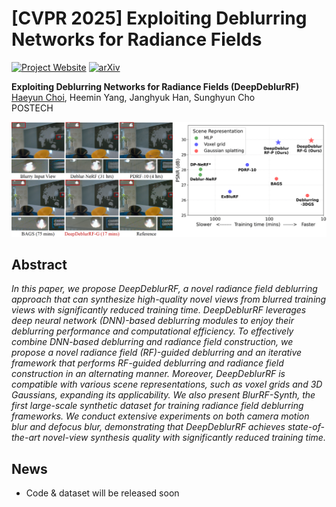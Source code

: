 # [CVPR 2025] Exploiting Deblurring Networks for Radiance Fields 

[![Project Website](https://img.shields.io/badge/Project-Website-blue)](https://haeyun-choi.github.io/DDRF_site/)
[![arXiv](https://img.shields.io/badge/arXiv--b31b1b.svg)](https://arxiv.org/abs/2502.14454)

**Exploiting Deblurring Networks for Radiance Fields (DeepDeblurRF)**<br>
[Haeyun Choi](https://haeyun-choi.github.io/), Heemin Yang, Janghyuk Han, Sunghyun Cho<br>
POSTECH

![Teaser image](./assets/teaser.png)

## Abstract
*In this paper, we propose DeepDeblurRF, a novel radiance field deblurring approach that can synthesize high-quality novel views from blurred training views with significantly reduced training time. DeepDeblurRF leverages deep neural network (DNN)-based deblurring modules to enjoy their deblurring performance and computational efficiency. To effectively combine DNN-based deblurring and radiance field construction, we propose a novel radiance field (RF)-guided deblurring and an iterative framework that performs RF-guided deblurring and radiance field construction in an alternating manner. Moreover, DeepDeblurRF is compatible with various scene representations, such as voxel grids and 3D Gaussians, expanding its applicability. We also present BlurRF-Synth, the first large-scale synthetic dataset for training radiance field deblurring frameworks. We conduct extensive experiments on both camera motion blur and defocus blur, demonstrating that DeepDeblurRF achieves state-of-the-art novel-view synthesis quality with significantly reduced training time.*

## News
* Code & dataset will be released soon
